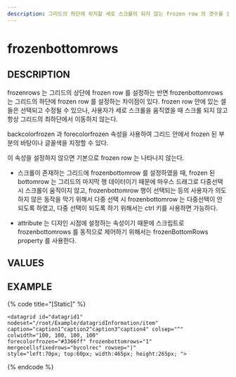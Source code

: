 ```yaml
---
description: 그리드의 하단에 위치할 세로 스크롤이 되지 않는 frozen row 의 갯수를 설정하는 속성이다. 
---
```


# frozenbottomrows    

## DESCRIPTION

frozenrows 는 그리드의 상단에 frozen row 를 설정하는 반면 frozenbottomrows 는 그리드의 하단에 frozen row 를 설정하는 차이점이 있다.
frozen row 안에 있는 셀들은 선택되고 수정될 수 있으나, 사용자가 세로 스크롤을 움직였을 때 스크롤 되지 않고 항상 그리드의 최하단에서 이동하지 않는다.

backcolorfrozen 과 forecolorfrozen 속성을 사용하여 그리드 안에서 frozen 된 부분의 바탕이나 글꼴색을 지정할 수 있다.

이 속성을 설정하지 않으면 기본으로 frozen row 는 나타나지 않는다.

* 스크롤이 존재하는 그리드에 frozenbottomrow 를 설정하였을 때, frozen 된 bottomrow 는 그리드의 마지막 행 데이터이기 때문에 마우스 드래그로 다중선택 시 스크롤이 움직이지 않고, frozenbottomrow 행이 선택되는 등의 사용자가 의도하지 않은 동작을 막기 위해서 다중 선택 시 frozenbottomrow 는 다중선택이 안 되도록 하였고, 다중 선택이 되도록 하기 위해서는 ctrl 키를 사용하면 가능하다.

* attribute 는 디자인 시점에 설정하는 속성이기 때문에 스크립트로 frozenbottomrows 를 동적으로 제어하기 위해서는 frozenBottomRows property 를 사용한다.    

## VALUES



## EXAMPLE

{% code title="\[Static\]" %}
```markup
<datagrid id="datagrid1" nodeset="/root/Example/datagridInformation/item" 
caption="caption1^caption2^caption3^caption4" colsep="^" colwidth="100, 100, 100, 100" 
forecolorfrozen="#3366ff" frozenbottomrows="1" mergecellsfixedrows="bycolrec" rowsep="|" 
style="left:70px; top:60px; width:465px; height:265px; ">  
```
{% endcode %}



